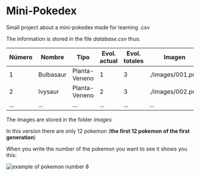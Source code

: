# Mini-Pokedex
Small project about a mini-pokedex made for learning .csv

The information is stored in the file *database.csv* thus:

| Número | Nombre    | Tipo          | Evol. actual | Evol. totales | Imagen           |
|--------|-----------|---------------|--------------|---------------|------------------|
| 1      | Bulbasaur | Planta-Veneno | 1            | 3             | ./images/001.png |
| 2      | Ivysaur   | Planta-Veneno | 2            | 3             | ./images/002.png |
| ...    | ...       | ...           | ...          | ...           | ...              |

The images are stored in the folder *images*

In this version there are only 12 pokemon (**the first 12 pokemon of the first generation**)

When you write the number of the pokemon you want to see it shows you this:

![example of pokemon number 8](/home/akua21/PROYECTOS/Mini-Pokedex/example.png)


